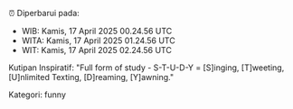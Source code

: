 ⏰ Diperbarui pada:
- WIB: Kamis, 17 April 2025 00.24.56 UTC
- WITA: Kamis, 17 April 2025 01.24.56 UTC
- WIT: Kamis, 17 April 2025 02.24.56 UTC

Kutipan Inspiratif:
"Full form of study - S-T-U-D-Y = [S]inging, [T]weeting, [U]nlimited Texting, [D]reaming, [Y]awning."


Kategori: funny

